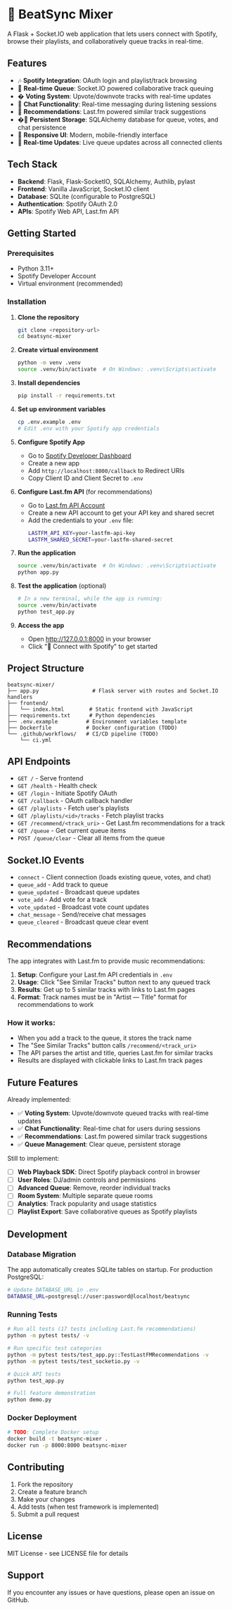 # 🎵 BeatSync Mixer

A Flask + Socket.IO web application that lets users connect with Spotify, browse their playlists, and collaboratively queue tracks in real-time.

## Features

- 🎶 **Spotify Integration**: OAuth login and playlist/track browsing
- 🔄 **Real-time Queue**: Socket.IO powered collaborative track queuing
- � **Voting System**: Upvote/downvote tracks with real-time updates
- 💬 **Chat Functionality**: Real-time messaging during listening sessions
- 🎯 **Recommendations**: Last.fm powered similar track suggestions
- �💾 **Persistent Storage**: SQLAlchemy database for queue, votes, and chat persistence
- 📱 **Responsive UI**: Modern, mobile-friendly interface
- 🚀 **Real-time Updates**: Live queue updates across all connected clients

## Tech Stack

- **Backend**: Flask, Flask-SocketIO, SQLAlchemy, Authlib, pylast
- **Frontend**: Vanilla JavaScript, Socket.IO client
- **Database**: SQLite (configurable to PostgreSQL)
- **Authentication**: Spotify OAuth 2.0
- **APIs**: Spotify Web API, Last.fm API

## Getting Started

### Prerequisites

- Python 3.11+
- Spotify Developer Account
- Virtual environment (recommended)

### Installation

1. **Clone the repository**
   ```bash
   git clone <repository-url>
   cd beatsync-mixer
   ```

2. **Create virtual environment**
   ```bash
   python -m venv .venv
   source .venv/bin/activate  # On Windows: .venv\Scripts\activate
   ```

3. **Install dependencies**
   ```bash
   pip install -r requirements.txt
   ```

4. **Set up environment variables**
   ```bash
   cp .env.example .env
   # Edit .env with your Spotify app credentials
   ```

5. **Configure Spotify App**
   - Go to [Spotify Developer Dashboard](https://developer.spotify.com/dashboard)
   - Create a new app
   - Add `http://localhost:8000/callback` to Redirect URIs
   - Copy Client ID and Client Secret to `.env`

6. **Configure Last.fm API** (for recommendations)
   - Go to [Last.fm API Account](https://www.last.fm/api/account/create)
   - Create a new API account to get your API key and shared secret
   - Add the credentials to your `.env` file:
     ```bash
     LASTFM_API_KEY=your-lastfm-api-key
     LASTFM_SHARED_SECRET=your-lastfm-shared-secret
     ```

7. **Run the application**
   ```bash
   source .venv/bin/activate  # On Windows: .venv\Scripts\activate
   python app.py
   ```

8. **Test the application** (optional)
   ```bash
   # In a new terminal, while the app is running:
   source .venv/bin/activate
   python test_app.py
   ```

9. **Access the app**
   - Open http://127.0.0.1:8000 in your browser
   - Click "🎵 Connect with Spotify" to get started

## Project Structure

```
beatsync-mixer/
├── app.py                 # Flask server with routes and Socket.IO handlers
├── frontend/
│   └── index.html        # Static frontend with JavaScript
├── requirements.txt      # Python dependencies
├── .env.example         # Environment variables template
├── Dockerfile           # Docker configuration (TODO)
└── .github/workflows/   # CI/CD pipeline (TODO)
    └── ci.yml
```

## API Endpoints

- `GET /` - Serve frontend
- `GET /health` - Health check
- `GET /login` - Initiate Spotify OAuth
- `GET /callback` - OAuth callback handler
- `GET /playlists` - Fetch user's playlists
- `GET /playlists/<id>/tracks` - Fetch playlist tracks
- `GET /recommend/<track_uri>` - Get Last.fm recommendations for a track
- `GET /queue` - Get current queue items
- `POST /queue/clear` - Clear all items from the queue

## Socket.IO Events

- `connect` - Client connection (loads existing queue, votes, and chat)
- `queue_add` - Add track to queue
- `queue_updated` - Broadcast queue updates
- `vote_add` - Add vote for a track
- `vote_updated` - Broadcast vote count updates
- `chat_message` - Send/receive chat messages
- `queue_cleared` - Broadcast queue clear event

## Recommendations

The app integrates with Last.fm to provide music recommendations:

1. **Setup**: Configure your Last.fm API credentials in `.env`
2. **Usage**: Click "See Similar Tracks" button next to any queued track
3. **Results**: Get up to 5 similar tracks with links to Last.fm pages
4. **Format**: Track names must be in "Artist — Title" format for recommendations to work

### How it works:
- When you add a track to the queue, it stores the track name
- The "See Similar Tracks" button calls `/recommend/<track_uri>`
- The API parses the artist and title, queries Last.fm for similar tracks
- Results are displayed with clickable links to Last.fm track pages

## Future Features

Already implemented:
- ✅ **Voting System**: Upvote/downvote queued tracks with real-time updates
- ✅ **Chat Functionality**: Real-time chat for users during sessions
- ✅ **Recommendations**: Last.fm powered similar track suggestions
- ✅ **Queue Management**: Clear queue, persistent storage

Still to implement:
- [ ] **Web Playback SDK**: Direct Spotify playback control in browser
- [ ] **User Roles**: DJ/admin controls and permissions
- [ ] **Advanced Queue**: Remove, reorder individual tracks
- [ ] **Room System**: Multiple separate queue rooms
- [ ] **Analytics**: Track popularity and usage statistics
- [ ] **Playlist Export**: Save collaborative queues as Spotify playlists

## Development

### Database Migration

The app automatically creates SQLite tables on startup. For production PostgreSQL:

```bash
# Update DATABASE_URL in .env
DATABASE_URL=postgresql://user:password@localhost/beatsync
```

### Running Tests

```bash
# Run all tests (17 tests including Last.fm recommendations)
python -m pytest tests/ -v

# Run specific test categories
python -m pytest tests/test_app.py::TestLastFMRecommendations -v
python -m pytest tests/test_socketio.py -v

# Quick API tests
python test_app.py

# Full feature demonstration
python demo.py
```

### Docker Deployment

```bash
# TODO: Complete Docker setup
docker build -t beatsync-mixer .
docker run -p 8000:8000 beatsync-mixer
```

## Contributing

1. Fork the repository
2. Create a feature branch
3. Make your changes
4. Add tests (when test framework is implemented)
5. Submit a pull request

## License

MIT License - see LICENSE file for details

## Support

If you encounter any issues or have questions, please open an issue on GitHub.
